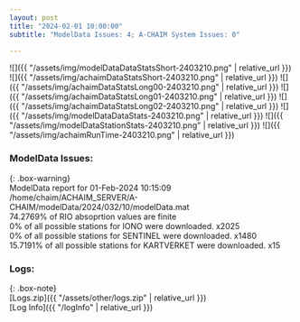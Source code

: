 ```yaml
---
layout: post
title: "2024-02-01 10:00:00"
subtitle: "ModelData Issues: 4; A-CHAIM System Issues: 0"

---
```


![]({{ "/assets/img/modelDataDataStatsShort-2403210.png" | relative_url }})
![]({{ "/assets/img/achaimDataStatsShort-2403210.png" | relative_url }})
![]({{ "/assets/img/achaimDataStatsLong00-2403210.png" | relative_url }})
![]({{ "/assets/img/achaimDataStatsLong01-2403210.png" | relative_url }})
![]({{ "/assets/img/achaimDataStatsLong02-2403210.png" | relative_url }})
![]({{ "/assets/img/modelDataDataStats-2403210.png" | relative_url }})
![]({{ "/assets/img/modelDataStationStats-2403210.png" | relative_url }})
![]({{ "/assets/img/achaimRunTime-2403210.png" | relative_url }})


### ModelData Issues:  
  
{: .box-warning}  
 ModelData report for 01-Feb-2024 10:15:09   
 /home/chaim/ACHAIM_SERVER/A-CHAIM/modelData/2024/032/10/modelData.mat   
 74.2769% of RIO absoprtion values are finite   
 0% of all possible stations for IONO were downloaded. x2025   
 0% of all possible stations for SENTINEL were downloaded. x1480   
 15.7191% of all possible stations for KARTVERKET were downloaded. x15   
  


### Logs:  
  
{: .box-note}  
[Logs.zip]({{ "/assets/other/logs.zip" | relative_url }})  
[Log Info]({{ "/logInfo" | relative_url }})  
